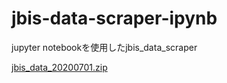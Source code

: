# jbis-data-scraper-ipynb
jupyter notebookを使用したjbis_data_scraper

[jbis_data_20200701.zip](https://drive.google.com/file/d/1SYdkwpeU1QxbmwKr28d5d1dHnm6bIWLY/view?usp=sharing)
